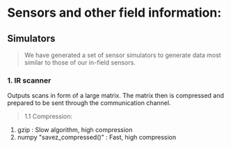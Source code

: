# Sensors and other field information:


## Simulators
> We have generated a set of sensor simulators to generate data most similar to those of our in-field sensors. 

### 1. IR scanner

Outputs scans in form of a large matrix. The matrix then is compressed and prepared to be sent through the communication channel.

> 1.1 Compression:
1. gzip : Slow algorithm, high compression
2. numpy "savez_compressed()" : Fast, high compression 


